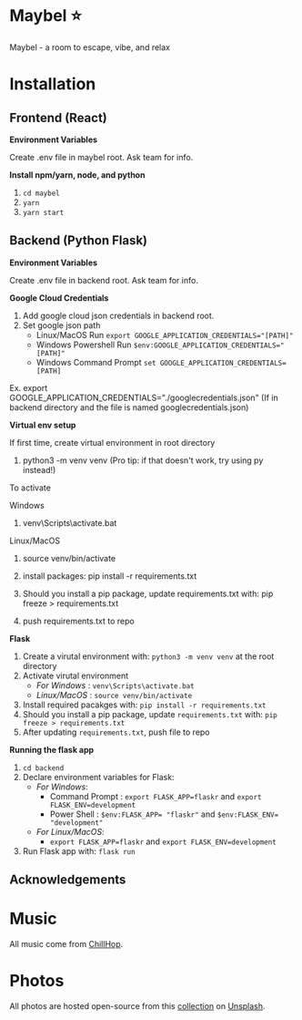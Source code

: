 # Maybel :star:

Maybel - a room to escape, vibe, and relax

# Installation

## Frontend (React)

**Environment Variables**

Create .env file in maybel root. Ask team for info.

**Install npm/yarn, node, and python**

1. `cd maybel`
2. `yarn`
3. `yarn start`

## Backend (Python Flask)

**Environment Variables**

Create .env file in backend root. Ask team for info.

**Google Cloud Credentials**

1. Add google cloud json credentials in backend root.
2. Set google json path
   - Linux/MacOS Run `export GOOGLE_APPLICATION_CREDENTIALS="[PATH]"`
   - Windows Powershell Run `$env:GOOGLE_APPLICATION_CREDENTIALS="[PATH]"`
   - Windows Command Prompt `set GOOGLE_APPLICATION_CREDENTIALS=[PATH]`

Ex. export GOOGLE_APPLICATION_CREDENTIALS="./googlecredentials.json" (If in backend directory and the file is named googlecredentials.json)

**Virtual env setup**

If first time, create virtual environment in root directory

1. python3 -m venv venv
   (Pro tip: if that doesn't work, try using py instead!)

To activate

Windows

1. venv\Scripts\activate.bat

Linux/MacOS

1. source venv/bin/activate

2. install packages: pip install -r requirements.txt
3. Should you install a pip package, update requirements.txt with: pip freeze > requirements.txt
4. push requirements.txt to repo

**Flask**

1. Create a virutal environment with: `python3 -m venv venv` at the root directory
2. Activate virutal environment
   - _For Windows_ : `venv\Scripts\activate.bat`
   - _Linux/MacOS_ : `source venv/bin/activate`
3. Install required pacakges with: `pip install -r requirements.txt`
4. Should you install a pip package, update `requirements.txt` with: `pip freeze > requirements.txt`
5. After updating `requirements.txt`, push file to repo

**Running the flask app**

1. `cd backend`
2. Declare environment variables for Flask:
   - _For Windows_:
     - Command Prompt : `export FLASK_APP=flaskr` and `export FLASK_ENV=development`
     - Power Shell : `$env:FLASK_APP= "flaskr"` and `$env:FLASK_ENV= "development"`
   - _For Linux/MacOS_:
     - `export FLASK_APP=flaskr` and `export FLASK_ENV=development`
3. Run Flask app with: `flask run`

## Acknowledgements

# Music

All music come from [ChillHop](https://chillhop.com/).

# Photos

All photos are hosted open-source from this [collection](https://unsplash.com/collections/2194996/june-2018) on [Unsplash](https://unsplash.com/).
